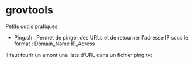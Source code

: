 # grovtools
Petits outils pratiques

* Ping.sh :
Permet de pinger des URLs et de retourner l'adresse IP sous le format :
Domain_Name IP_Adress

Il faut fourir un amont une liste d'URL dans un fichier ping.txt
